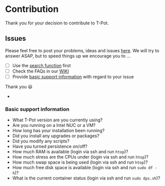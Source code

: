 # Contribution

Thank you for your decision to contribute to T-Pot.

## Issues

Please feel free to post your problems, ideas and issues [here](https://github.com/dtag-dev-sec/tpotce/issues). We will try to answer ASAP, but to speed things up we encourage you to ...
- [ ] Use the [search function](https://github.com/dtag-dev-sec/tpotce/issues?utf8=%E2%9C%93&q=) first
- [ ] Check the FAQs in our [WIKI](https://github.com/dtag-dev-sec/tpotce/wiki)
- [ ] Provide [basic support information](#info) with regard to your issue

Thank you :smiley:


-


<a name="info"></a>
### Basic support information

- What T-Pot version are you currently using?
- Are you running on a Intel NUC or a VM?
- How long has your installation been running?
- Did you install any upgrades or packages?
- Did you modify any scripts?
- Have you turned persistence on/off?
- How much RAM is available (login via ssh and run `htop`)?
- How much stress are the CPUs under (login via ssh and run `htop`)?
- How much swap space is being used (login via ssh and run `htop`)?
- How much free disk space is available (login via ssh and run `sudo df -h`)?
- What is the current container status (login via ssh and run `sudo dps.sh`)?

